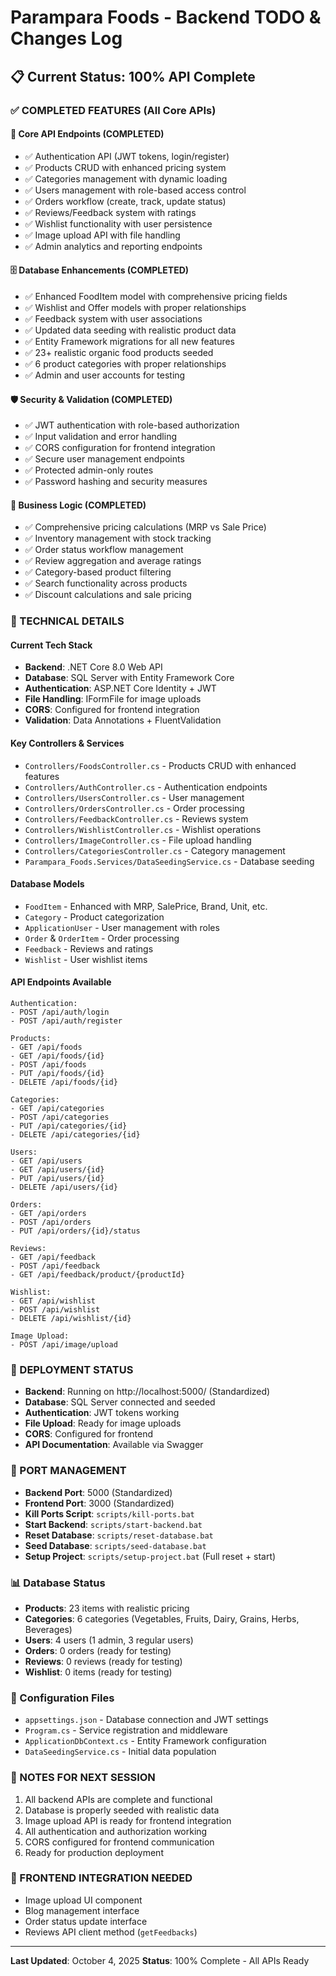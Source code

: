 # Parampara Foods - Backend TODO & Changes Log

## 📋 Current Status: 100% API Complete

### ✅ COMPLETED FEATURES (All Core APIs)

#### 🔧 Core API Endpoints (COMPLETED)
- ✅ Authentication API (JWT tokens, login/register)
- ✅ Products CRUD with enhanced pricing system
- ✅ Categories management with dynamic loading
- ✅ Users management with role-based access control
- ✅ Orders workflow (create, track, update status)
- ✅ Reviews/Feedback system with ratings
- ✅ Wishlist functionality with user persistence
- ✅ Image upload API with file handling
- ✅ Admin analytics and reporting endpoints

#### 🗄️ Database Enhancements (COMPLETED)
- ✅ Enhanced FoodItem model with comprehensive pricing fields
- ✅ Wishlist and Offer models with proper relationships
- ✅ Feedback system with user associations
- ✅ Updated data seeding with realistic product data
- ✅ Entity Framework migrations for all new features
- ✅ 23+ realistic organic food products seeded
- ✅ 6 product categories with proper relationships
- ✅ Admin and user accounts for testing

#### 🛡️ Security & Validation (COMPLETED)
- ✅ JWT authentication with role-based authorization
- ✅ Input validation and error handling
- ✅ CORS configuration for frontend integration
- ✅ Secure user management endpoints
- ✅ Protected admin-only routes
- ✅ Password hashing and security measures

#### 💼 Business Logic (COMPLETED)
- ✅ Comprehensive pricing calculations (MRP vs Sale Price)
- ✅ Inventory management with stock tracking
- ✅ Order status workflow management
- ✅ Review aggregation and average ratings
- ✅ Category-based product filtering
- ✅ Search functionality across products
- ✅ Discount calculations and sale pricing

### 🎯 TECHNICAL DETAILS

#### Current Tech Stack
- **Backend**: .NET Core 8.0 Web API
- **Database**: SQL Server with Entity Framework Core
- **Authentication**: ASP.NET Core Identity + JWT
- **File Handling**: IFormFile for image uploads
- **CORS**: Configured for frontend integration
- **Validation**: Data Annotations + FluentValidation

#### Key Controllers & Services
- `Controllers/FoodsController.cs` - Products CRUD with enhanced features
- `Controllers/AuthController.cs` - Authentication endpoints
- `Controllers/UsersController.cs` - User management
- `Controllers/OrdersController.cs` - Order processing
- `Controllers/FeedbackController.cs` - Reviews system
- `Controllers/WishlistController.cs` - Wishlist operations
- `Controllers/ImageController.cs` - File upload handling
- `Controllers/CategoriesController.cs` - Category management
- `Parampara_Foods.Services/DataSeedingService.cs` - Database seeding

#### Database Models
- `FoodItem` - Enhanced with MRP, SalePrice, Brand, Unit, etc.
- `Category` - Product categorization
- `ApplicationUser` - User management with roles
- `Order` & `OrderItem` - Order processing
- `Feedback` - Reviews and ratings
- `Wishlist` - User wishlist items

#### API Endpoints Available
```
Authentication:
- POST /api/auth/login
- POST /api/auth/register

Products:
- GET /api/foods
- GET /api/foods/{id}
- POST /api/foods
- PUT /api/foods/{id}
- DELETE /api/foods/{id}

Categories:
- GET /api/categories
- POST /api/categories
- PUT /api/categories/{id}
- DELETE /api/categories/{id}

Users:
- GET /api/users
- GET /api/users/{id}
- PUT /api/users/{id}
- DELETE /api/users/{id}

Orders:
- GET /api/orders
- POST /api/orders
- PUT /api/orders/{id}/status

Reviews:
- GET /api/feedback
- POST /api/feedback
- GET /api/feedback/product/{productId}

Wishlist:
- GET /api/wishlist
- POST /api/wishlist
- DELETE /api/wishlist/{id}

Image Upload:
- POST /api/image/upload
```

### 🚀 DEPLOYMENT STATUS
- **Backend**: Running on http://localhost:5000/ (Standardized)
- **Database**: SQL Server connected and seeded
- **Authentication**: JWT tokens working
- **File Upload**: Ready for image uploads
- **CORS**: Configured for frontend
- **API Documentation**: Available via Swagger

### 🔧 PORT MANAGEMENT
- **Backend Port**: 5000 (Standardized)
- **Frontend Port**: 3000 (Standardized)
- **Kill Ports Script**: `scripts/kill-ports.bat`
- **Start Backend**: `scripts/start-backend.bat`
- **Reset Database**: `scripts/reset-database.bat`
- **Seed Database**: `scripts/seed-database.bat`
- **Setup Project**: `scripts/setup-project.bat` (Full reset + start)

### 📊 Database Status
- **Products**: 23 items with realistic pricing
- **Categories**: 6 categories (Vegetables, Fruits, Dairy, Grains, Herbs, Beverages)
- **Users**: 4 users (1 admin, 3 regular users)
- **Orders**: 0 orders (ready for testing)
- **Reviews**: 0 reviews (ready for testing)
- **Wishlist**: 0 items (ready for testing)

### 🔧 Configuration Files
- `appsettings.json` - Database connection and JWT settings
- `Program.cs` - Service registration and middleware
- `ApplicationDbContext.cs` - Entity Framework configuration
- `DataSeedingService.cs` - Initial data population

### 📝 NOTES FOR NEXT SESSION
1. All backend APIs are complete and functional
2. Database is properly seeded with realistic data
3. Image upload API is ready for frontend integration
4. All authentication and authorization working
5. CORS configured for frontend communication
6. Ready for production deployment

### 🎯 FRONTEND INTEGRATION NEEDED
- Image upload UI component
- Blog management interface
- Order status update interface
- Reviews API client method (`getFeedbacks`)

---
**Last Updated**: October 4, 2025
**Status**: 100% Complete - All APIs Ready
